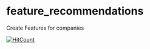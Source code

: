# feature_recommendations
Create Features for companies


[![HitCount](http://hits.dwyl.io/teamtact/https://github.com/teamtact/feature_recommendations.svg)](http://hits.dwyl.io/teamtact/https://github.com/teamtact/feature_recommendations)
